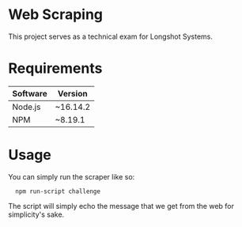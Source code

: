 # Web Scraping

This project serves as a technical exam for Longshot Systems.

# Requirements

| Software | Version  |
|----------|----------|
| Node.js  | ~16.14.2 |
| NPM      | ~8.19.1  |

# Usage

You can simply run the scraper like so:

```shell
  npm run-script challenge
```

The script will simply echo the message that we get from the web for simplicity's sake.

